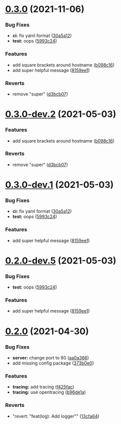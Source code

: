 # [0.3.0](https://github.com/joaofnds/bar/compare/0.2.0...0.3.0) (2021-11-06)


### Bug Fixes

* **ci:** fix yaml format ([30a5a12](https://github.com/joaofnds/bar/commit/30a5a12e34e2d6df687f994cb58d9f92c7a86380))
* **test:** oops ([5993c24](https://github.com/joaofnds/bar/commit/5993c2428b45f72fbd1a195c3a12487f585b045f))


### Features

* add square brackets around hostname ([b098c16](https://github.com/joaofnds/bar/commit/b098c16bf8a14aaa5f242bd94978da3194ce0a0f))
* add super helpful message ([8159ee1](https://github.com/joaofnds/bar/commit/8159ee19bb10f0417ff85ee82f4ed7240e9053e2))


### Reverts

* remove "super" ([d3bcb07](https://github.com/joaofnds/bar/commit/d3bcb0753b5375b548ba5aad62a851483bfa5e06))

# [0.3.0-dev.2](https://github.com/joaofnds/bar/compare/0.3.0-dev.1...0.3.0-dev.2) (2021-05-03)


### Features

* add square brackets around hostname ([b098c16](https://github.com/joaofnds/bar/commit/b098c16bf8a14aaa5f242bd94978da3194ce0a0f))


### Reverts

* remove "super" ([d3bcb07](https://github.com/joaofnds/bar/commit/d3bcb0753b5375b548ba5aad62a851483bfa5e06))

# [0.3.0-dev.1](https://github.com/joaofnds/bar/compare/0.2.0...0.3.0-dev.1) (2021-05-03)


### Bug Fixes

* **ci:** fix yaml format ([30a5a12](https://github.com/joaofnds/bar/commit/30a5a12e34e2d6df687f994cb58d9f92c7a86380))
* **test:** oops ([5993c24](https://github.com/joaofnds/bar/commit/5993c2428b45f72fbd1a195c3a12487f585b045f))


### Features

* add super helpful message ([8159ee1](https://github.com/joaofnds/bar/commit/8159ee19bb10f0417ff85ee82f4ed7240e9053e2))

# [0.2.0-dev.5](https://github.com/joaofnds/bar/compare/0.2.0-dev.4...0.2.0-dev.5) (2021-05-03)


### Bug Fixes

* **test:** oops ([5993c24](https://github.com/joaofnds/bar/commit/5993c2428b45f72fbd1a195c3a12487f585b045f))


### Features

* add super helpful message ([8159ee1](https://github.com/joaofnds/bar/commit/8159ee19bb10f0417ff85ee82f4ed7240e9053e2))

# [0.2.0](https://github.com/joaofnds/bar/compare/0.1.1...0.2.0) (2021-04-30)


### Bug Fixes

* **server:** change port to 80 ([aa0a366](https://github.com/joaofnds/bar/commit/aa0a36616bf321a41d79b48b835bd82935a8f6a5))
* add missing config package ([373b0e0](https://github.com/joaofnds/bar/commit/373b0e0f34db239be548736598e0da212096ff63))


### Features

* **tracing:** add tracing ([f425fac](https://github.com/joaofnds/bar/commit/f425fac8bece08f2b5197560d58a655120238d95))
* **tracing:** use opentracing ([b96de1a](https://github.com/joaofnds/bar/commit/b96de1a4adc9ebdfedcc7d620774b48bde84dfa5))


### Reverts

* "revert: "feat(log): Add logger"" ([13cfa64](https://github.com/joaofnds/bar/commit/13cfa644f35f2e6eac84059824a97dd4f166dc11))
